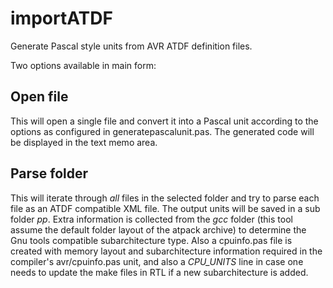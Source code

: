 # importATDF
Generate Pascal style units from AVR ATDF definition files.

Two options available in main form:
## Open file
This will open a single file and convert it into a Pascal unit according to the options as configured in generatepascalunit.pas.
The generated code will be displayed in the text memo area.

## Parse folder
This will iterate through _all_ files in the selected folder and try to parse each file as an ATDF compatible XML file. 
The output units will be saved in a sub folder _pp_. Extra information is collected from the _gcc_ folder (this tool assume the
default folder layout of the atpack archive) to determine the Gnu tools compatible subarchitecture type. Also a cpuinfo.pas file is created
with memory layout and subarchitecture information required in the compiler's avr/cpuinfo.pas unit, and also a _CPU_UNITS_ line in case
one needs to update the make files in RTL if a new subarchitecture is added.
